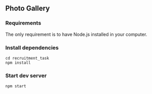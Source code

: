 ## Photo Gallery
### Requirements
The only requirement is to have Node.js installed in your computer.
### Install dependencies
```
cd recruitment_task
npm install
```
### Start dev server
```
npm start
```
